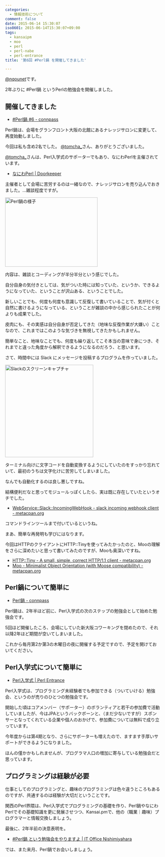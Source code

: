 ```yaml
---
categories:
  - 情報技術について
comment: false
date: 2015-06-14 15:30:07
iso8601: 2015-06-14T15:30:07+09:00
tags:
  - kansaipm
  - moo
  - perl
  - perl-nabe
  - perl-entrance
title: '第6回 #Perl鍋 を開催してきました'

---
```


<a href="https://twitter.com/nqounet">@nqounet</a>です。

2年ぶりに #Perl鍋 というPerlの勉強会を開催しました。



<h2>開催してきました</h2>

<ul>
<li><a href="https://perlnabe.connpass.com/event/15222/">#Perl鍋 #6 - connpass</a></li>
</ul>

Perl鍋は、会場をグランフロント大阪の北館にあるナレッジサロンに変更して、再度始動しました。

今回は私も含め2名でした。 <a href="https://twitter.com/tomcha_">@tomcha_</a>さん、ありがとうございました。

<a href="https://twitter.com/tomcha_">@tomcha_</a>さんは、Perl入学式のサポーターでもあり、なにわPerlを主催されています。

<ul>
<li><a href="https://naniwaperl.doorkeeper.jp/">なにわPerl | Doorkeeper</a></li>
</ul>

主催者として会場に苦労するのは一緒なので、ナレッジサロンを売り込んでおきました。…雑談程度ですが。

<a href="https://www.nqou.net/wp-content/uploads/2015/06/IMG_2121.jpg"><img src="https://www.nqou.net/wp-content/uploads/2015/06/IMG_2121-300x225.jpg" alt="Perl鍋の様子" width="300" height="225" class="size-medium wp-image-3193" /></a>

内容は、雑談とコーディングが半分半分という感じでした。

自分自身の気付きとしては、気がついた時には知っていた、というか、できるようになっていた、ということが沢山ある、ということでした。

新しいことでも、何度も何度も意識して反復して書いていることで、気が付くと自然に書けるようになっている、ということが雑談の中から感じられたことが何よりも成果でした。

皮肉にも、その実感は自分自身が否定してきた（地味な反復作業が大嫌い）ことなので、これまではこのような気づきを無視してきたかもしれません。

簡単なこと、地味なことでも、何度も繰り返してこそ本当の意味で身につき、それまでと違った角度から解釈できるようになるのだろう、と思います。

さて、時間中には Slack にメッセージを投稿するプログラムを作っていました。

<a href="https://www.nqou.net/wp-content/uploads/2015/06/b7d09cef4b15323418b9c3ee2f536174.png"><img src="https://www.nqou.net/wp-content/uploads/2015/06/b7d09cef4b15323418b9c3ee2f536174-286x300.png" alt="Slackのスクリーンキャプチャ" width="286" height="300" class="size-medium wp-image-3194" /></a>

ターミナル向けに文字コードを自動変換するようにしていたのをすっかり忘れていて、最初のうちは文字化けに苦労してしまいました。

なんでも自動化するのは良し悪しですね。

結構便利だなと思ってモジュールっぽくしたら、実は既に存在していたというオチでした。

<ul>
<li><a href="https://metacpan.org/pod/WebService::Slack::IncomingWebHook">WebService::Slack::IncomingWebHook - slack incoming webhook client - metacpan.org</a></li>
</ul>

コマンドラインツールまで付いているというね。

まあ、簡単な再発明も学びにはなります。

今回はHTTPのクライアントにHTTP::Tinyを使ってみたかったのと、Mooの理解をさらに深めたいと思って書いてみたのですが、Mooも奥深いですね。

<ul>
<li><a href="https://metacpan.org/pod/HTTP::Tiny">HTTP::Tiny - A small, simple, correct HTTP/1.1 client - metacpan.org</a></li>
<li><a href="https://metacpan.org/pod/Moo">Moo - Minimalist Object Orientation (with Moose compatibility) - metacpan.org</a></li>
</ul>

<h2>Perl鍋について簡単に</h2>

<ul>
<li><a href="https://perlnabe.connpass.com/">Perl鍋 - connpass</a></li>
</ul>

Perl鍋は、2年半ほど前に、Perl入学式の次のステップの勉強会として始めた勉強会です。

5回ほど開催したころ、会場にしていた新大阪コワーキングを閉めたので、それ以降2年ほど期間が空いてしまいました。

これから毎月第2か第3の木曜日の夜に開催する予定ですので、予定を開けておいてください。

<h2>Perl入学式について簡単に</h2>

<ul>
<li><a href="http://www.perl-entrance.org/">Perl入学式 | Perl Entrance</a></li>
</ul>

Perl入学式は、プログラミング未経験者でも参加できる（ついていける）勉強会、というのが売りのひとつの勉強会です。

開始した頃はコアメンバー（サポーター）のボランティアと若干の参加費で活動していましたが、今はJPAというバックボーンと、（まだ少ないですが）スポンサーとなってくれている企業や個人のおかげで、参加費については無料で成り立っています。

今年度からは第4期となり、さらにサポーターも増えたので、ますます手厚いサポートができるようになりました。

ほんの僅かかもしれませんが、プログラマ人口の増加に寄与している勉強会だと思っています。

<h2>プログラミングは経験が必要</h2>

仕事としてのプログラミングと、趣味のプログラミングは色々違うところもあるのですが、共通するのは経験が大切だということです。

関西のPerl界隈は、Perl入学式でプログラミングの基礎を作り、Perl鍋やなにわPerlでその基礎知識を更に発展させつつ、Kansai.pmで、他の（職業｜趣味）プログラマーと情報交換しましょう。

最後に、2年半前の決意表明を。

<ul>
<li><a href="https://www.nqou.net/2012/12/25/115900">#Perl鍋 という勉強会をやりますよ | IT Office Nishimiyahara</a></li>
</ul>

では、また来月、Perl鍋でお会いしましょう。
